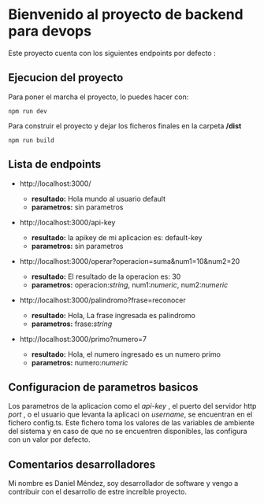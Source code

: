 # Bienvenido al proyecto de backend para devops

Este proyecto cuenta con los siguientes endpoints por defecto :

## Ejecucion del proyecto

Para poner el marcha el proyecto, lo puedes hacer con:

    npm run dev

Para construir el proyecto y dejar los ficheros finales en la carpeta __/dist__

    npm run build

    
## Lista de endpoints

* http://localhost:3000/
    * __resultado:__ Hola mundo al usuario default
    * __parametros:__ sin parametros

* http://localhost:3000/api-key
    * __resultado:__ la apikey de mi aplicacion es: default-key
    * __parametros:__ sin parametros

* http://localhost:3000/operar?operacion=suma&num1=10&num2=20
    * __resultado:__ El resultado de la operacion es: 30
    * __parametros:__ operacion:_string_, num1:_numeric_, num2:_numeric_

* http://localhost:3000/palindromo?frase=reconocer
    * __resultado:__ Hola, La frase ingresada es palindromo
    * __parametros:__ frase:_string_

* http://localhost:3000/primo?numero=7
    * __resultado:__ Hola, el numero ingresado es un numero primo
    * __parametros:__ numero:_numeric_

## Configuracion de parametros basicos
Los parametros de la aplicacion como el _api-key_ , el puerto del servidor http _port_ , o el usuario que levanta la aplicaci on _username_, se encuentran en el fichero config.ts.
Este fichero toma los valores de las variables de ambiente del sistema y en caso de que no se encuentren disponibles, las configura con un valor por defecto.

## Comentarios desarrolladores

Mi nombre es Daniel Méndez, soy desarrollador de software y vengo a contribuir con el desarrollo de estre increíble proyecto.
